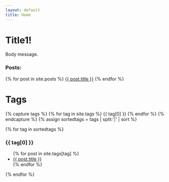 ```yaml
---
layout: default
title: Home
---
```


# Title1!

Body message.

### Posts:

{% for post in site.posts %}
<a href="{{ post.url }}/">{{ post.title }}</a>
{% endfor %}

# Tags

{% capture tags %}
  {% for tag in site.tags %}
    {{ tag[0] }}
  {% endfor %}
{% endcapture %}
{% assign sortedtags = tags | split:'|' | sort %}

{% for tag in sortedtags %}
    <h3 id="tag_{{ tag[0] }}">{{ tag[0] }}</h3>
    <ul>
    {% for post in site.tags[tag] %}
        <li><a href="{{ post.url }}/">{{ post.title }}</a></li>
    {% endfor %}
    </ul>
{% endfor %}